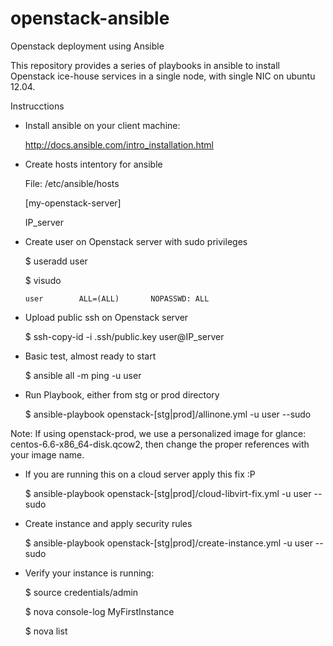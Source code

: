 openstack-ansible
=================

Openstack deployment using Ansible

This repository provides a series of playbooks in ansible to install Openstack ice-house services
in a single node, with single NIC on ubuntu 12.04.

Instrucctions

- Install ansible on your client machine:

	http://docs.ansible.com/intro_installation.html
 

- Create hosts intentory for ansible

	File: /etc/ansible/hosts

	 [my-openstack-server]
 
	 IP_server


- Create user on Openstack server with sudo privileges

	$ useradd user

	$ visudo

	  user        ALL=(ALL)       NOPASSWD: ALL


- Upload public ssh on Openstack server

	$ ssh-copy-id -i .ssh/public.key user@IP_server


- Basic test, almost ready to start

	$ ansible all -m ping -u user


- Run Playbook, either from stg or prod directory

	$ ansible-playbook openstack-[stg|prod]/allinone.yml -u user --sudo

Note: If using openstack-prod, we use a personalized image for glance: centos-6.6-x86_64-disk.qcow2, then change the proper references with your image name.


- If you are running this on a cloud server apply this fix :P

	$ ansible-playbook openstack-[stg|prod]/cloud-libvirt-fix.yml -u user --sudo


- Create instance and apply security rules

	$ ansible-playbook openstack-[stg|prod]/create-instance.yml -u user --sudo


- Verify your instance is running:

	$ source credentials/admin

	$ nova console-log MyFirstInstance

	$ nova list

